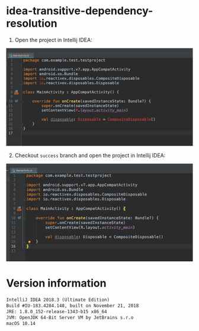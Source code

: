 # idea-transitive-dependency-resolution

1. Open the project in Intellij IDEA:

![failure](https://raw.githubusercontent.com/lukaville/idea-transitive-dependency-resolution/master/fail.png)

2. Checkout `success` branch and open the project in Intellij IDEA:

![success](https://raw.githubusercontent.com/lukaville/idea-transitive-dependency-resolution/master/success.png)

# Version information

```
IntelliJ IDEA 2018.3 (Ultimate Edition)
Build #IU-183.4284.148, built on November 21, 2018
JRE: 1.8.0_152-release-1343-b15 x86_64
JVM: OpenJDK 64-Bit Server VM by JetBrains s.r.o
macOS 10.14
```
